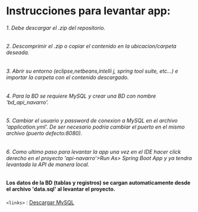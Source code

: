 # Instrucciones para levantar app:

###### 1. Debe descargar el .zip del repositorio.
###### 2. Descomprimir el .zip o copiar el contenido en la ubicacion/carpeta deseada.
###### 3. Abrir su entorno (eclipse,netbeans,intelli j, spring tool suite, etc...) e importar la carpeta con el contenido descargado.
###### 4. Para la BD se requiere MySQL y crear una BD con nombre 'bd_api_navarro'.
###### 5. Cambiar el usuario y password de conexion a MySQL en el archivo 'application.yml'. De ser necesario podria cambiar el puerto en el mismo archivo (puerto defecto:8080).
###### 6. Como ultimo paso para levantar la app una vez en el IDE hacer click derecho en el proyecto 'api-navarro'>Run As> Spring Boot App  y ya tendra levantada la API de manera local.

#### Los datos de la BD (tablas y registros) se cargan automaticamente desde el archivo 'data.sql' al levantar el proyecto.

`<links>` : [Descargar MySQL](https://dev.mysql.com/downloads/)
